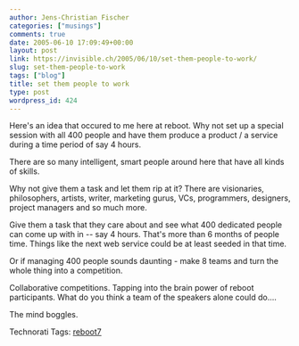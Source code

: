 ```yaml
---
author: Jens-Christian Fischer
categories: ["musings"]
comments: true
date: 2005-06-10 17:09:49+00:00
layout: post
link: https://invisible.ch/2005/06/10/set-them-people-to-work/
slug: set-them-people-to-work
tags: ["blog"]
title: set them people to work
type: post
wordpress_id: 424
---
```



Here's an idea that occured to me here at reboot. Why not set up a special session with all 400 people and have them produce a product / a service during a time period of say 4 hours.



There are so many intelligent, smart people around here that have all kinds of skills.



Why not give them a task and let them rip at it? There are visionaries, philosophers, artists, writer, marketing gurus, VCs, programmers, designers, project managers and so much more.



Give them a task that they care about and see what 400 dedicated people can come up with in -- say 4 hours. That's more than 6 months of people time. Things like the next web service could be at least seeded in that time.



Or if managing 400 people sounds daunting - make 8 teams and turn the whole thing into a competition.



Collaborative competitions. Tapping into the brain power of reboot participants. What do you think a team of the speakers alone could do....



The mind boggles.


Technorati Tags: [reboot7](https://technorati.com/tag/reboot7)
